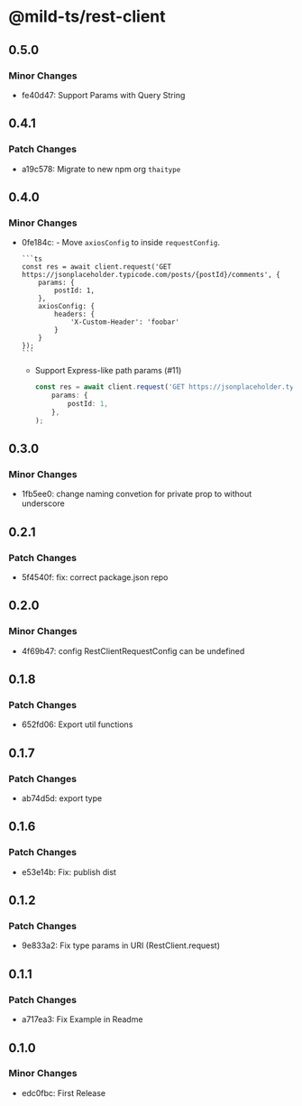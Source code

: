 # @mild-ts/rest-client

## 0.5.0

### Minor Changes

- fe40d47: Support Params with Query String

## 0.4.1

### Patch Changes

- a19c578: Migrate to new npm org `thaitype`

## 0.4.0

### Minor Changes

- 0fe184c: - Move `axiosConfig` to inside `requestConfig`.

      ```ts
      const res = await client.request('GET https://jsonplaceholder.typicode.com/posts/{postId}/comments', {
          params: {
              postId: 1,
          },
          axiosConfig: {
              headers: {
                  'X-Custom-Header': 'foobar'
              }
          }
      });
      ```

  - Support Express-like path params (#11)

    ```ts
    const res = await client.request('GET https://jsonplaceholder.typicode.com/posts/:postId/comments', {
        params: {
            postId: 1,
        },
    );
    ```

## 0.3.0

### Minor Changes

- 1fb5ee0: change naming convetion for private prop to without underscore

## 0.2.1

### Patch Changes

- 5f4540f: fix: correct package.json repo

## 0.2.0

### Minor Changes

- 4f69b47: config RestClientRequestConfig can be undefined

## 0.1.8

### Patch Changes

- 652fd06: Export util functions

## 0.1.7

### Patch Changes

- ab74d5d: export type

## 0.1.6

### Patch Changes

- e53e14b: Fix: publish dist

## 0.1.2

### Patch Changes

- 9e833a2: Fix type params in URI (RestClient.request)

## 0.1.1

### Patch Changes

- a717ea3: Fix Example in Readme

## 0.1.0

### Minor Changes

- edc0fbc: First Release
